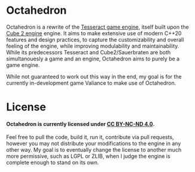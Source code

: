 # Octahedron
Octahedron is a rewrite of the [Tesseract game engine](http://tesseract.gg/), itself built upon the [Cube 2 engine](http://sauerbraten.org/) engine.
It aims to make extensive use of modern C++20 features and design practices, to capture the customizability and overall feeling of the engine, while improving modulability and maintainability.
While its predecessors Tesseract and Cube2/Sauerbraten are both simultanouesly a game and an engine, Octahedron aims to purely be a game engine.

While not guaranteed to work out this way in the end, my goal is for the currently in-development game Valiance to make use of Octahedron.

# License
#### Octahedron is currently licensed under [CC BY-NC-ND 4.0](https://creativecommons.org/licenses/by-nc-nd/4.0/).
Feel free to pull the code, build it, run it, contribute via pull requests, however you may not distribute your modifications to the engine in any other way.
My goal is to eventually change the license to another much more permissive, such as LGPL or ZLIB, when I judge the engine is complete enough to stand on its own.
